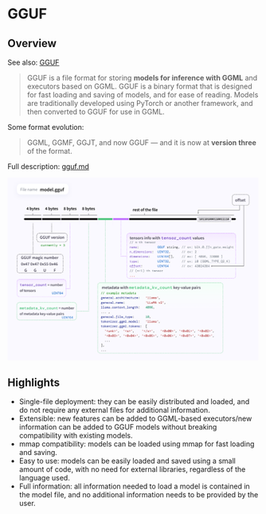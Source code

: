 # GGUF

## Overview

See also: [GGUF](https://github.com/ggml-org/ggml/blob/master/docs/gguf.md)

> GGUF is a file format for storing **models for inference with GGML** and
> executors based on GGML. GGUF is a binary format that is designed for fast
> loading and saving of models, and for ease of reading. Models are
> traditionally developed using PyTorch or another framework, and then
> converted to GGUF for use in GGML.

Some format evolution:

> GGML, GGMF, GGJT, and now GGUF — and it is now at **version three** of the format.

Full description: [gguf.md](https://github.com/ggml-org/ggml/blob/master/docs/gguf.md)

![](static/313174776-c3623641-3a1d-408e-bfaf-1b7c4e16aa63.png)

## Highlights

* Single-file deployment: they can be easily distributed and loaded, and do not require any external files for additional information.
* Extensible: new features can be added to GGML-based executors/new information can be added to GGUF models without breaking compatibility with existing models.
* mmap compatibility: models can be loaded using mmap for fast loading and saving.
* Easy to use: models can be easily loaded and saved using a small amount of code, with no need for external libraries, regardless of the language used.
* Full information: all information needed to load a model is contained in the model file, and no additional information needs to be provided by the user.

